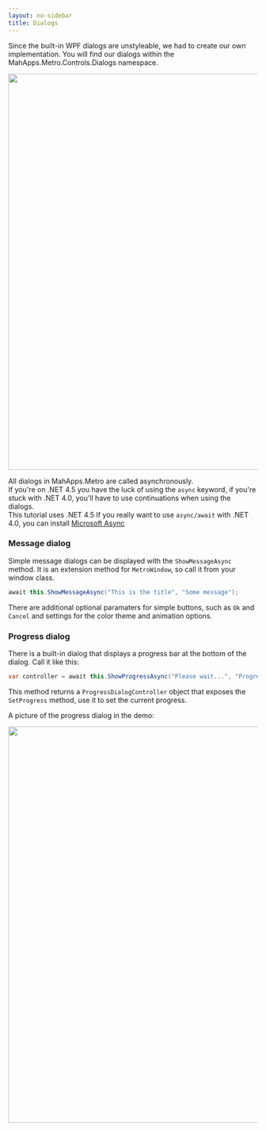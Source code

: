 ```yaml
---
layout: no-sidebar
title: Dialogs
---
```


Since the built-in WPF dialogs are unstyleable, we had to create our own implementation. You will find our dialogs within the MahApps.Metro.Controls.Dialogs namespace.

<img src="{{site.baseurl}}/images/dialog.png" style="width: 800px;"/>

All dialogs in MahApps.Metro are called asynchronously.  
If you're on .NET 4.5 you have the luck of using the `async` keyword, 
if you're stuck with .NET 4.0, you'll have to use continuations when using the dialogs.  
This tutorial uses .NET 4.5
If you really want to use `async/await` with .NET 4.0, you can install [Microsoft Async](http://www.nuget.org/packages/microsoft.bcl.async)

### Message dialog

Simple message dialogs can be displayed with the `ShowMessageAsync` method. It is an extension method for `MetroWindow`, so call it from your window class.

```c#
await this.ShowMessageAsync("This is the title", "Some message");
```
    
There are additional optional paramaters for simple buttons, such as `Ok` and `Cancel` and settings for the color theme and animation options.

### Progress dialog

There is a built-in dialog that displays a progress bar at the bottom of the dialog. Call it like this:

```c#
var controller = await this.ShowProgressAsync("Please wait...", "Progress message");
```
    
This method returns a `ProgressDialogController` object that exposes the `SetProgress` method, use it to set the current progress.

A picture of the progress dialog in the demo:

<img src="{{site.baseurl}}/images/progressdialog.png" style="width: 800px;"/>
